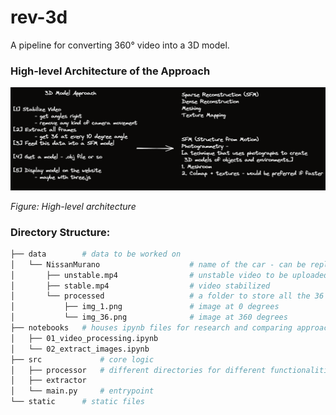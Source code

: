 # rev-3d
A pipeline for converting 360° video into a 3D model.

### High-level Architecture of the Approach
![arch](static/arch.excalidraw.png)

*Figure: High-level architecture*

### Directory Structure:
```bash
├── data        # data to be worked on
│   └── NissanMurano                    # name of the car - can be replaced with a unique ID
│       ├── unstable.mp4                # unstable video to be uploaded
│       ├── stable.mp4                  # video stabilized 
│       └── processed                   # a folder to store all the 36 extracted frames 
│           ├── img_1.png               # image at 0 degrees
│           └── img_36.png              # image at 360 degrees
├── notebooks   # houses ipynb files for research and comparing approaches
│   ├── 01_video_processing.ipynb
│   └── 02_extract_images.ipynb    
├── src             # core logic
│   ├── processor   # different directories for different functionalities 
│   ├── extractor 
│   └── main.py     # entrypoint
└── static      # static files
```